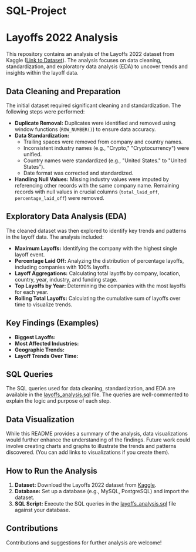 # SQL-Project

# Layoffs 2022 Analysis

This repository contains an analysis of the Layoffs 2022 dataset from Kaggle ([Link to Dataset](https://www.kaggle.com/datasets/swaptr/layoffs-2022)).  The analysis focuses on data cleaning, standardization, and exploratory data analysis (EDA) to uncover trends and insights within the layoff data.

## Data Cleaning and Preparation

The initial dataset required significant cleaning and standardization.  The following steps were performed:

* **Duplicate Removal:** Duplicates were identified and removed using window functions (`ROW_NUMBER()`) to ensure data accuracy.
* **Data Standardization:**
    * Trailing spaces were removed from company and country names.
    * Inconsistent industry names (e.g., "Crypto," "Cryptocurrency") were unified.
    * Country names were standardized (e.g., "United States." to "United States").
    * Date format was corrected and standardized.
* **Handling Null Values:**  Missing industry values were imputed by referencing other records with the same company name. Remaining records with null values in crucial columns (`total_laid_off`, `percentage_laid_off`) were removed.

## Exploratory Data Analysis (EDA)

The cleaned dataset was then explored to identify key trends and patterns in the layoff data.  The analysis included:

* **Maximum Layoffs:** Identifying the company with the highest single layoff event.
* **Percentage Laid Off:** Analyzing the distribution of percentage layoffs, including companies with 100% layoffs.
* **Layoff Aggregations:**  Calculating total layoffs by company, location, country, year, industry, and funding stage.
* **Top Layoffs by Year:** Determining the companies with the most layoffs for each year.
* **Rolling Total Layoffs:**  Calculating the cumulative sum of layoffs over time to visualize trends.

## Key Findings (Examples)

* **Biggest Layoffs:**  <!-- [Mention the company with the largest single layoff event and the number of layoffs].-->
* **Most Affected Industries:**  <!-- [List the top 2-3 industries with the most layoffs].-->
* **Geographic Trends:** <!-- [Highlight any significant geographic trends observed in the data].-->
* **Layoff Trends Over Time:**  <!-- [Describe any noticeable trends in layoffs over the time period covered by the dataset].-->


## SQL Queries

The SQL queries used for data cleaning, standardization, and EDA are available in the [layoffs_analysis.sql](layoffs_analysis.sql) file. The queries are well-commented to explain the logic and purpose of each step.


## Data Visualization

While this README provides a summary of the analysis, data visualizations would further enhance the understanding of the findings. Future work could involve creating charts and graphs to illustrate the trends and patterns discovered. (You can add links to visualizations if you create them).


## How to Run the Analysis

1. **Dataset:** Download the Layoffs 2022 dataset from [Kaggle](https://www.kaggle.com/datasets/swaptr/layoffs-22).
2. **Database:**  Set up a database (e.g., MySQL, PostgreSQL) and import the dataset.
3. **SQL Script:** Execute the SQL queries in the [layoffs_analysis.sql](layoffs_analysis.sql) file against your database.

## Contributions

Contributions and suggestions for further analysis are welcome!

